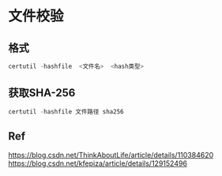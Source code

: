 # 文件校验

## 格式

```PowerShell
certutil -hashfile  <文件名>  <hash类型>
```

## 获取SHA-256

```powershell
certutil -hashfile 文件路径 sha256
```

## Ref

https://blog.csdn.net/ThinkAboutLife/article/details/110384620
https://blog.csdn.net/kfepiza/article/details/129152496
